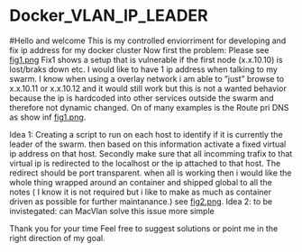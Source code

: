 # Docker_VLAN_IP_LEADER
#Hello and welcome
This is my controlled enviorriment for developing and fix ip address for my docker cluster
Now first the problem:
Please see <a href='fig1.png?raw=true'>fig1.png</a>
Fix1 shows a setup that is vulnerable if the first node (x.x.10.10) is lost/braks down etc.
I would like to have 1 ip address when talking to my swarm. I know when using a overlay network i am able to ”just” browse to x.x.10.11 or x.x.10.12 and it would still work but this is not a wanted behavior because the ip is hardcoded into other services outside the swarm and therefore not dynamic changed. On of many examples is the Route pri DNS as show inf <a href='fig1.png'>fig1.png</a>.

Idea 1:
Creating a script to run on each host to identify if it is currently the leader of the swarm. then based on this information activate a fixed virtual ip address on that host.
Secondly make sure that all incomming trafix to that virtual ip is redirected to the localhost or the ip attached to that host.
The redirect should be port transparent.
when all is working then i would like the whole thing wrapped around an container and shipped global to all the notes ( I know it is not required but i like to make as much as container driven as possible for further maintanance.)
see <a href='fig2.png'>fig2.png</a>.
Idea 2:
to be invistegated: can MacVlan solve this issue more simple



Thank you for your time
Feel free to suggest solutions or point me in the right direction of my goal.

